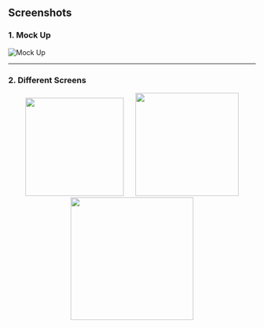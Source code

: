 ## Screenshots

### 1. Mock Up  
![Mock Up](https://github.com/user-attachments/assets/962db978-9640-4f4b-b57b-2ff4e7b9bd2a)

---

### 2. Different Screens  

<p align="center">
  <img src="https://github.com/user-attachments/assets/89f08936-cc01-449a-8a53-6a740404f192" width="200" style="margin: 0 10px;"/>
  <img src="https://github.com/user-attachments/assets/0e64ae31-643a-4c69-a116-2ba5ce1adb8d" width="210" style="margin: 0 10px;"/>
  <img src="https://github.com/user-attachments/assets/4f376d50-0b46-417f-a053-5e606c5b6bb3" width="250" style="margin: 0 10px;"/>
</p>

